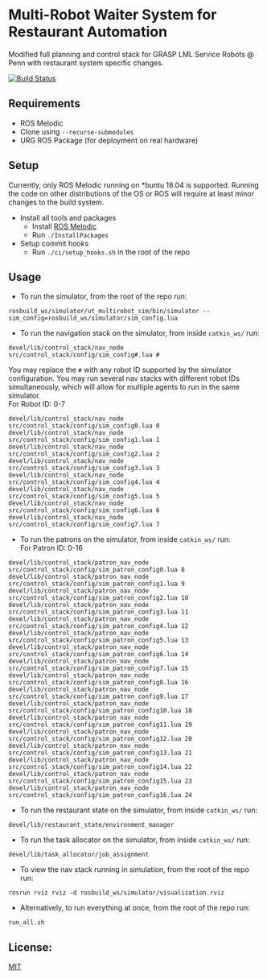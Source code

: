 # Multi-Robot Waiter System for Restaurant Automation

Modified full planning and control stack for GRASP LML Service Robots @ Penn with restaurant system specific changes.

[![Build Status](https://travis-ci.com/kylevedder/ServiceRobotControlStack.svg?branch=master)](https://travis-ci.com/kylevedder/ServiceRobotControlStack)

## Requirements

 - ROS Melodic
 - Clone using `--recurse-submodules`
 - URG ROS Package (for deployment on real hardware)

## Setup

Currently, only ROS Melodic running on *buntu 18.04 is supported. Running the code on other distributions of the OS or ROS will require at least minor changes to the build system.

 - Install all tools and packages
   - Install [ROS Melodic](http://wiki.ros.org/melodic/Installation)
   - Run `./InstallPackages`
 - Setup commit hooks
   - Run `./ci/setup_hooks.sh` in the root of the repo
   
## Usage
 - To run the simulator, from the root of the repo run:
 ```
 rosbuild_ws/simulator/ut_multirobot_sim/bin/simulator --sim_config=rosbuild_ws/simulator/sim_config.lua
 ```
 
 - To run the navigation stack on the simulator, from inside `catkin_ws/` run:
 ```
 devel/lib/control_stack/nav_node src/control_stack/config/sim_config#.lua #
 ```
 You may replace the `#` with any robot ID supported by the simulator configuration. You may run several nav stacks with different robot IDs simultaneously, which will allow for multiple agents to run in the same simulator. <br />
 For Robot ID: 0-7
 ```
 devel/lib/control_stack/nav_node src/control_stack/config/sim_config0.lua 0
 devel/lib/control_stack/nav_node src/control_stack/config/sim_config1.lua 1
 devel/lib/control_stack/nav_node src/control_stack/config/sim_config2.lua 2
 devel/lib/control_stack/nav_node src/control_stack/config/sim_config3.lua 3
 devel/lib/control_stack/nav_node src/control_stack/config/sim_config4.lua 4
 devel/lib/control_stack/nav_node src/control_stack/config/sim_config5.lua 5
 devel/lib/control_stack/nav_node src/control_stack/config/sim_config6.lua 6
 devel/lib/control_stack/nav_node src/control_stack/config/sim_config7.lua 7
 ```
 - To run the patrons on the simulator, from inside `catkin_ws/` run: <br />
 For Patron ID: 0-16
 ```
 devel/lib/control_stack/patron_nav_node src/control_stack/config/sim_patron_config0.lua 8
 devel/lib/control_stack/patron_nav_node src/control_stack/config/sim_patron_config1.lua 9
 devel/lib/control_stack/patron_nav_node src/control_stack/config/sim_patron_config2.lua 10
 devel/lib/control_stack/patron_nav_node src/control_stack/config/sim_patron_config3.lua 11
 devel/lib/control_stack/patron_nav_node src/control_stack/config/sim_patron_config4.lua 12
 devel/lib/control_stack/patron_nav_node src/control_stack/config/sim_patron_config5.lua 13
 devel/lib/control_stack/patron_nav_node src/control_stack/config/sim_patron_config6.lua 14
 devel/lib/control_stack/patron_nav_node src/control_stack/config/sim_patron_config7.lua 15
 devel/lib/control_stack/patron_nav_node src/control_stack/config/sim_patron_config8.lua 16
 devel/lib/control_stack/patron_nav_node src/control_stack/config/sim_patron_config9.lua 17
 devel/lib/control_stack/patron_nav_node src/control_stack/config/sim_patron_config10.lua 18
 devel/lib/control_stack/patron_nav_node src/control_stack/config/sim_patron_config11.lua 19
 devel/lib/control_stack/patron_nav_node src/control_stack/config/sim_patron_config12.lua 20
 devel/lib/control_stack/patron_nav_node src/control_stack/config/sim_patron_config13.lua 21
 devel/lib/control_stack/patron_nav_node src/control_stack/config/sim_patron_config14.lua 22
 devel/lib/control_stack/patron_nav_node src/control_stack/config/sim_patron_config15.lua 23
 devel/lib/control_stack/patron_nav_node src/control_stack/config/sim_patron_config16.lua 24
 ```
 
 - To run the restaurant state on the simulator, from inside `catkin_ws/` run:
 ```
 devel/lib/restaurant_state/environment_manager
 ```
 - To run the task allocator on the simulator, from inside `catkin_ws/` run:
 ```
 devel/lib/task_allocator/job_assignment
 ```
 
 - To view the nav stack running in simulation, from the root of the repo run:
```
rosrun rviz rviz -d rosbuild_ws/simulator/visualization.rviz
```

- Alternatively, to run everything at once, from the root of the repo run:
```
run_all.sh
```

## License:

[MIT](../master/LICENSE)

